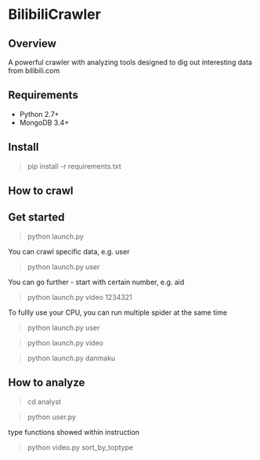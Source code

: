 # BilibiliCrawler

## Overview
A powerful crawler with analyzing tools designed to dig out interesting data from bilibili.com

## Requirements
- Python 2.7+
- MongoDB 3.4+

## Install
> pip install -r requirements.txt

## How to crawl
## Get started
> python launch.py

You can crawl specific data, e.g. user
> python launch.py user

You can go further - start with certain number, e.g. aid
> python launch.py video 1234321

To fullly use your CPU, you can run multiple spider at the same time
> python launch.py user

> python launch.py video

> python launch.py danmaku

## How to analyze
> cd analyst

> python user.py

type functions showed within instruction
> python video.py sort_by_toptype
